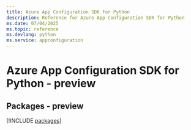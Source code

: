 ```yaml
---
title: Azure App Configuration SDK for Python
description: Reference for Azure App Configuration SDK for Python
ms.date: 07/04/2025
ms.topic: reference
ms.devlang: python
ms.service: appconfiguration
---
```

# Azure App Configuration SDK for Python - preview
## Packages - preview
[!INCLUDE [packages](app-configuration-index.md)]